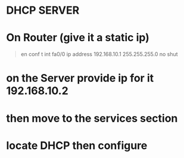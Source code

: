 # DHCP SERVER 
# On Router (give it a static ip)
>en
>conf t
>int fa0/0
>ip address 192.168.10.1 255.255.255.0
>no shut


# on the Server provide ip for it 192.168.10.2  
# then move to the services section 
# locate DHCP then configure